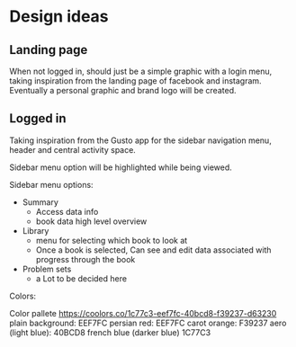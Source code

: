 # Design ideas

## Landing page

When not logged in, should just be a simple graphic with a login menu, taking inspiration from the landing page of facebook and instagram. Eventually a personal graphic and brand logo will be created.

## Logged in

Taking inspiration from the Gusto app for the sidebar navigation menu, header and central activity space.

Sidebar menu  option will be highlighted while being viewed.

Sidebar menu options:
- Summary
  - Access data info
  - book data high level overview
- Library
  - menu for selecting which book to look at
  - Once a book is selected, Can see and edit data associated with progress through the book
- Problem sets
  - a Lot to be decided here

Colors:

Color pallete https://coolors.co/1c77c3-eef7fc-40bcd8-f39237-d63230 
plain background: EEF7FC
persian red: EEF7FC
carot orange: F39237
aero (light blue): 40BCD8
french blue (darker blue) 1C77C3